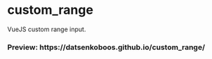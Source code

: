 # custom_range
VueJS custom range input.

<h3>Preview: https://datsenkoboos.github.io/custom_range/</h3>
